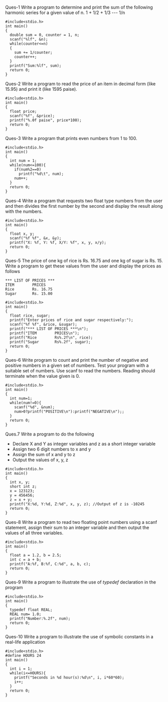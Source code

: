 Ques-1 Write a program to determine and print the sum of the following harmonic series for a given value of n.
1 + 1/2 + 1/3 --- 1/n

```
#include<stdio.h>
int main()
{
  double sum = 0, counter = 1, n;
  scanf("%lf", &n);
  while(counter<=n)
  {
    sum += 1/counter;
    counter++;
  }
  printf("Sum:%lf", sum);
  return 0;
}
```
Ques-2 Write a program to read the price of an item in decimal form (like 15.95) and print it (like 1595 paise).
```
#include<stdio.h>
int main()
{
  float price;
  scanf("%f", &price);
  printf("%.0f paise", price*100);
  return 0;
}
```
Ques-3 Write a program that prints even numbers from 1 to 100.
```
#include<stdio.h>
int main()
{
  int num = 1;
  while(num<=100){
    if(num%2==0)
      printf("%d\t", num);
    num++;
  }
  return 0;
}
```
Ques-4 Write a program that requests two float type numbers from the user and then divides the first number by the second and display the result along with the numbers.
```
#include<stdio.h>
int main()
{
  float x, y;
  scanf("%f %f", &x, &y);
  printf("X: %f, Y: %f, X/Y: %f", x, y, x/y);
  return 0;
}
```
Ques-5 The price of one kg of rice is Rs. 16.75 and one kg of sugar is Rs. 15. Write a program to get these values from the user and display the prices as follows
```
*** LIST OF PRICES ***
ITEM        PRICES
Rice        Rs. 16.75
Sugar       Rs. 15.00
```
```
#include<stdio.h>
int main()
{
  float rice, sugar;
  printf("Enter prices of rice and sugar respectively:");
  scanf("%f %f", &rice, &sugar);
  printf("*** LIST OF PRICES ***\n");
  printf("ITEM        PRICES\n");
  printf("Rice        Rs%.2f\n", rice);
  printf("Sugar       Rs%.2f", sugar);
  return 0;
}
```
Ques-6 Write program to count and print the number of negative and positive numbers in a given set of numbers. Test your program with a suitable set of numbers. Use scanf to read the numbers. Reading should terminate when the value given is 0.
```
#include<stdio.h>
int main()
{
  int num=1;
  while(num!=0){
    scanf("%d", &num);
    num>0?printf("POSITIVE\n"):printf("NEGATIVE\n");;
  }
  return 0;
}
```
Ques.7 Write a program to do the following
- Declare X and Y as integer variables and z as a short integer variable
- Assign two 6 digit numbers to x and y
- Assign the sum of x and y to z
- Output the values of x, y, z
```
#include<stdio.h>
int main()
{
  int x, y;
  short int z;
  x = 123123;
  y = 456456;
  z = x + y;
  printf("X:%d, Y:%d, Z:%d", x, y, z); //Output of z is -10245
  return 0;
}
```
Ques-8 Write a program to read two floating point numbers using a scanf statement, assign their sum to an integer variable and then output the values of all three variables.
```
#include<stdio.h>
int main()
{
  float a = 1.2, b = 2.5;
  int c = a + b;
  printf("A:%f, B:%f, C:%d", a, b, c);
  return 0;
}
```
Ques-9 Write a program to illustrate the use of _typedef_ declaration in the program
```
#include<stdio.h>
int main()
{
  typedef float REAL;
  REAL num= 1.0;
  printf("Number:%.2f", num);
  return 0;
}
```
Ques-10 Write a program to illustrate the use of symbolic constants in a real-life application
```
#include<stdio.h>
#define HOURS 24
int main()
{
  int i = 1;
  while(i<=HOURS){
    printf("Seconds in %d hour(s):%d\n", i, i*60*60);
    i++;
  }
  return 0;
}
```
